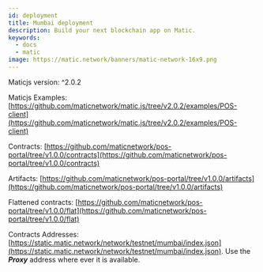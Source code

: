 ```yaml
---
id: deployment
title: Mumbai deployment
description: Build your next blockchain app on Matic.
keywords:
  - docs
  - matic
image: https://matic.network/banners/matic-network-16x9.png
---
```


Maticjs version: ^2.0.2

Maticjs Examples: [https://github.com/maticnetwork/matic.js/tree/v2.0.2/examples/POS-client](https://github.com/maticnetwork/matic.js/tree/v2.0.2/examples/POS-client)

Contracts: [https://github.com/maticnetwork/pos-portal/tree/v1.0.0/contracts](https://github.com/maticnetwork/pos-portal/tree/v1.0.0/contracts)

Artifacts: [https://github.com/maticnetwork/pos-portal/tree/v1.0.0/artifacts](https://github.com/maticnetwork/pos-portal/tree/v1.0.0/artifacts)

Flattened contracts: [https://github.com/maticnetwork/pos-portal/tree/v1.0.0/flat](https://github.com/maticnetwork/pos-portal/tree/v1.0.0/flat)

Contracts Addresses: [https://static.matic.network/network/testnet/mumbai/index.json](https://static.matic.network/network/testnet/mumbai/index.json). Use the **_Proxy_** address where ever it is available.
